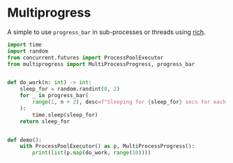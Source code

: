 # Multiprogress

A simple to use `progress_bar` in sub-processes or threads using [rich](https://github.com/Textualize/rich).

```python
import time
import random
from concurrent.futures import ProcessPoolExecutor
from multiprogress import MultiProcessProgress, progress_bar


def do_work(n: int) -> int:
    sleep_for = random.randint(0, 2)
    for _ in progress_bar(
        range(1, n + 2), desc=f"Sleeping for {sleep_for} secs for each {n} iterations."
    ):
        time.sleep(sleep_for)
    return sleep_for


def demo():
    with ProcessPoolExecutor() as p, MultiProcessProgress():
        print(list(p.map(do_work, range(10))))
```
